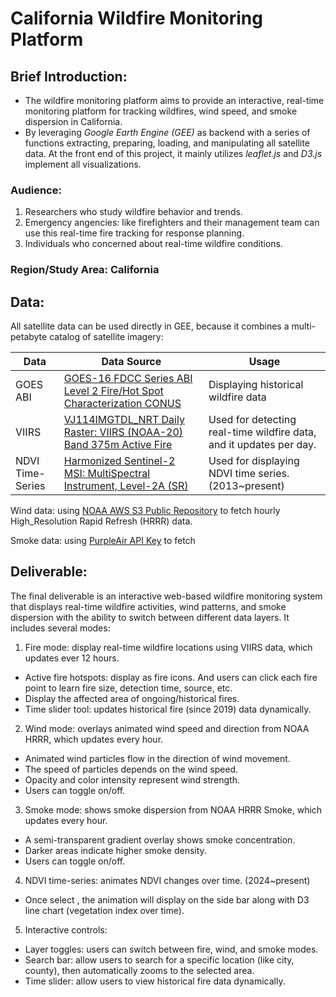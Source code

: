 # California Wildfire Monitoring Platform
## Brief Introduction:
- The wildfire monitoring platform aims to provide an interactive, real-time monitoring platform for tracking wildfires, wind speed, and smoke dispersion in California. 
- By leveraging *Google Earth Engine (GEE)* as backend with a series of functions extracting, preparing, loading, and manipulating all satellite data. At the front end of this project, it mainly utilizes *leaflet.js* and *D3.js* implement all visualizations.

### Audience:
1. Researchers who study wildfire behavior and trends.
2. Emergency angencies: like firefighters and their management team can use this real-time fire tracking for response planning.
3. Individuals who concerned about real-time wildfire conditions.

### Region/Study Area: California
## Data:
All satellite data can be used directly in GEE, because it combines a multi-petabyte catalog of satellite imagery:

| Data | Data Source | Usage |
|----------|----------|----------|
| GOES ABI | [GOES-16 FDCC Series ABI Level 2 Fire/Hot Spot Characterization CONUS](https://developers.google.com/earth-engine/datasets/catalog/NOAA_GOES_16_FDCC) | Displaying historical wildfire data |
| VIIRS | [VJ114IMGTDL_NRT Daily Raster: VIIRS (NOAA-20) Band 375m Active Fire](https://developers.google.com/earth-engine/datasets/catalog/NASA_LANCE_NOAA20_VIIRS_C2) | Used for detecting real-time wildfire data, and it updates per day.  |
| NDVI Time-Series | [Harmonized Sentinel-2 MSI: MultiSpectral Instrument, Level-2A (SR)](https://developers.google.com/earth-engine/datasets/catalog/COPERNICUS_S2_SR_HARMONIZED) | Used for displaying NDVI time series. (2013~present) |

Wind data: using [NOAA AWS S3 Public Repository](https://registry.opendata.aws/noaa-hrrr-pds/) to fetch hourly High_Resolution Rapid Refresh (HRRR) data.

Smoke data: using [PurpleAir API Key](https://develop.purpleair.com/) to fetch 

## Deliverable:
The final deliverable is an interactive web-based wildfire monitoring system that displays real-time wildfire activities, wind patterns, and smoke dispersion with the ability to switch between different data layers. It includes several modes:

1. Fire mode: display real-time wildfire locations using VIIRS data, which updates ever 12 hours.
- Active fire hotspots: display as fire icons. And users can click each fire point to learn fire size, detection time, source, etc.
-  Display the affected area of ongoing/historical fires.
- Time slider tool: updates historical fire (since 2019) data dynamically. 
2. Wind mode: overlays animated wind speed and direction from NOAA HRRR, which updates every hour. 
- Animated wind particles flow in the direction of wind movement.
- The speed of particles depends on the wind speed.
- Opacity and color intensity represent wind strength.
- Users can toggle on/off.
3. Smoke mode: shows smoke dispersion from NOAA HRRR Smoke, which updates every hour.
- A semi-transparent gradient overlay shows smoke concentration.
- Darker areas indicate higher smoke density.
- Users can toggle on/off.
4. NDVI time-series: animates NDVI changes over time. (2024~present)
- Once select , the animation will display on the side bar along with D3 line chart (vegetation index over time).
5. Interactive controls: 
- Layer toggles: users can switch between fire, wind, and smoke modes.
- Search bar: allow users to search for a specific location (like city, county), then automatically zooms to the selected area.
- Time slider: allow users to view historical fire data dynamically.




